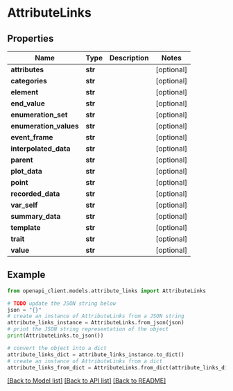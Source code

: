 # AttributeLinks


## Properties

Name | Type | Description | Notes
------------ | ------------- | ------------- | -------------
**attributes** | **str** |  | [optional] 
**categories** | **str** |  | [optional] 
**element** | **str** |  | [optional] 
**end_value** | **str** |  | [optional] 
**enumeration_set** | **str** |  | [optional] 
**enumeration_values** | **str** |  | [optional] 
**event_frame** | **str** |  | [optional] 
**interpolated_data** | **str** |  | [optional] 
**parent** | **str** |  | [optional] 
**plot_data** | **str** |  | [optional] 
**point** | **str** |  | [optional] 
**recorded_data** | **str** |  | [optional] 
**var_self** | **str** |  | [optional] 
**summary_data** | **str** |  | [optional] 
**template** | **str** |  | [optional] 
**trait** | **str** |  | [optional] 
**value** | **str** |  | [optional] 

## Example

```python
from openapi_client.models.attribute_links import AttributeLinks

# TODO update the JSON string below
json = "{}"
# create an instance of AttributeLinks from a JSON string
attribute_links_instance = AttributeLinks.from_json(json)
# print the JSON string representation of the object
print(AttributeLinks.to_json())

# convert the object into a dict
attribute_links_dict = attribute_links_instance.to_dict()
# create an instance of AttributeLinks from a dict
attribute_links_from_dict = AttributeLinks.from_dict(attribute_links_dict)
```
[[Back to Model list]](../README.md#documentation-for-models) [[Back to API list]](../README.md#documentation-for-api-endpoints) [[Back to README]](../README.md)


